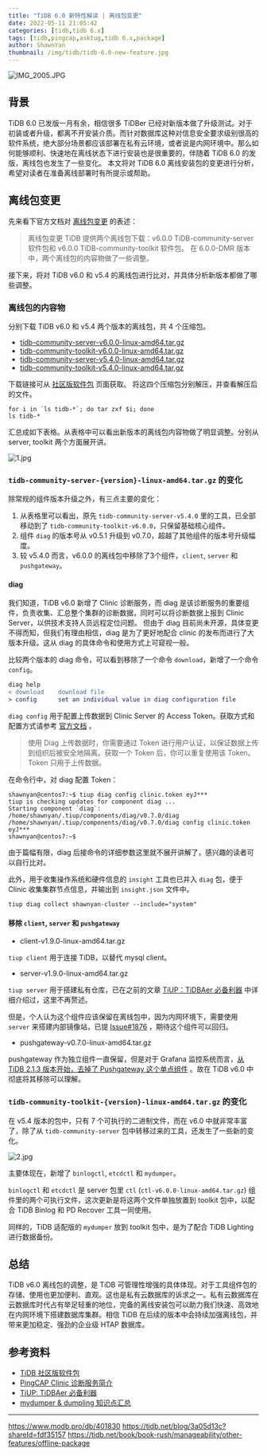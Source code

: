 ```yaml
---
title: "TiDB 6.0 新特性解读 | 离线包变更"
date: 2022-05-11 21:05:42
categories: [tidb,tidb 6.x]
tags: [tidb,pingcap,asktug,tidb 6.x,package]
author: ShawnYan
thumbnail: /img/tidb/tidb-6.0-new-feature.jpg
---
```


<img alt="IMG_2005.JPG" src="https://oss-emcsprod-public.modb.pro/image/editor/20220621-bb3e332e-01d5-4149-9dc9-a5e060a2eccd.JPG" referrerpolicy="no-referrer"/>

## 背景

TiDB 6.0 已发版一月有余，相信很多 TiDBer 已经对新版本做了升级测试。对于初装或者升级，都离不开安装介质。而针对数据库这种对信息安全要求级别很高的软件系统，绝大部分场景都应该部署在私有云环境，或者说是内网环境中。那么如何能够顺利、快速地在离线状态下进行安装也是很重要的，伴随着 TiDB 6.0 的发版，离线包也发生了一些变化。
本文将对 TiDB 6.0 离线安装包的变更进行分析，希望对读者在准备离线部署时有所提示或帮助。

## 离线包变更

先来看下官方文档对 [离线包变更](https://docs.pingcap.com/zh/tidb/v6.0/release-6.0.0-dmr#%E7%A6%BB%E7%BA%BF%E5%8C%85%E5%8F%98%E6%9B%B4) 的表述：

> 离线包变更
> TiDB 提供两个离线包下载：v6.0.0 TiDB-community-server 软件包和 v6.0.0 TiDB-community-toolkit 软件包。
> 在 6.0.0-DMR 版本中，两个离线包的内容物做了一些调整。

接下来，将对 TiDB v6.0 和 v5.4 的离线包进行比对，并具体分析新版本都做了哪些调整。

### 离线包的内容物

分别下载 TiDB v6.0 和 v5.4 两个版本的离线包，共 4 个压缩包。

- [tidb-community-server-v6.0.0-linux-amd64.tar.gz](https://download.pingcap.org/tidb-community-server-v6.0.0-linux-amd64.tar.gz)
- [tidb-community-toolkit-v6.0.0-linux-amd64.tar.gz](https://download.pingcap.org/tidb-community-toolkit-v6.0.0-linux-amd64.tar.gz)
- [tidb-community-server-v5.4.0-linux-amd64.tar.gz](https://download.pingcap.org/tidb-community-server-v5.4.0-linux-amd64.tar.gz)
- [tidb-community-toolkit-v5.4.0-linux-amd64.tar.gz](https://download.pingcap.org/tidb-community-toolkit-v5.4.0-linux-amd64.tar.gz)

下载链接可从 [社区版软件包](https://pingcap.com/zh/product-community/) 页面获取。
将这四个压缩包分别解压，并查看解压后的文件。

```shell
for i in `ls tidb-*`; do tar zxf $i; done
ls tidb-*
```

汇总成如下表格。从表格中可以看出新版本的离线包内容物做了明显调整。分别从 server, toolkit 两个方面展开讲。

<img alt="1.jpg" src="https://oss-emcsprod-public.modb.pro/image/editor/20220511-2e43730d-0892-4871-a55a-7e6cea8d289b.jpg" referrerpolicy="no-referrer"/>


### `tidb-community-server-{version}-linux-amd64.tar.gz` 的变化

除常规的组件版本升级之外，有三点主要的变化：

1. 从表格里可以看出，原先 `tidb-community-server-v5.4.0` 里的工具，已全部移动到了 `tidb-community-toolkit-v6.0.0`，只保留基础核心组件。
2. 组件 `diag` 的版本号从 v0.5.1 升级到 v0.7.0，超越了其他组件的版本号升级幅度。
3. 较 v5.4.0 而言，v6.0.0 的离线包中移除了3个组件，`client`, `server` 和 `pushgateway`。


#### diag

我们知道，TiDB v6.0 新增了 Clinic 诊断服务，而 diag 是该诊断服务的重要组件，负责收集、汇总整个集群的诊断数据，同时可以将诊断数据上报到 Clinic Server，以供技术支持人员远程定位问题。
但由于 diag 目前尚未开源，具体变更不得而知，但我们有理由相信，diag 是为了更好地配合 clinic 的发布而进行了大版本升级。这从 diag 的具体命令和使用方式上可窥视一般。

比较两个版本的 diag 命令，可以看到移除了一个命令 `download`，新增了一个命令 `config`。

```diff
diag help
< download    download file
> config      set an individual value in diag configuration file
```

`diag config` 用于配置上传数据到 Clinic Server 的 Access Token。获取方式和配置方式请参考 [官方文档](https://docs.pingcap.com/zh/tidb/dev/quick-start-with-clinic#%E5%87%86%E5%A4%87%E5%B7%A5%E4%BD%9C) 。

> 使用 Diag 上传数据时，你需要通过 Token 进行用户认证，以保证数据上传到组织后被安全地隔离。获取一个 Token 后，你可以重复使用该 Token。Token 只用于上传数据。


在命令行中，对 diag 配置 Token：

```shell
shawnyan@centos7:~$ tiup diag config clinic.token eyJ***
tiup is checking updates for component diag ...
Starting component `diag`: /home/shawnyan/.tiup/components/diag/v0.7.0/diag /home/shawnyan/.tiup/components/diag/v0.7.0/diag config clinic.token eyJ***
shawnyan@centos7:~$
```

由于篇幅有限，diag 后接命令的详细参数这里就不展开讲解了，感兴趣的读者可以自行比对。

此外，用于收集操作系统和硬件信息的 `insight` 工具也已并入 `diag` 包，便于 Clinic 收集集群节点信息，并输出到 `insight.json` 文件中。

```shell
tiup diag collect shawnyan-cluster --include="system"
```


#### 移除 `client`, `server` 和 `pushgateway`

- client-v1.9.0-linux-amd64.tar.gz

`tiup client` 用于连接 TiDB，以替代 mysql client。


- server-v1.9.0-linux-amd64.tar.gz

`tiup server` 用于搭建私有仓库，已在之前的文章 [TiUP：TiDBAer 必备利器](https://tidb.net/blog/a0d37d88) 中详细介绍过，这里不再赘述。

但是，个人认为这个组件应该保留在离线包中，因为内网环境下，需要使用 `server` 来搭建内部镜像站，已提 [Issue#1876](https://github.com/pingcap/tiup/issues/1876) ，期待这个组件可以回归。


- pushgateway-v0.7.0-linux-amd64.tar.gz

pushgateway 作为独立组件一直保留，但是对于 Grafana 监控系统而言，[从 TiDB 2.1.3 版本开始，去掉了 Pushgateway 这个单点组件](https://docs.pingcap.com/zh/tidb/v6.0/grafana-monitor-best-practices#%E7%9B%91%E6%8E%A7%E6%9E%B6%E6%9E%84) 。故在 TiDB v6.0 中彻底将其移除可以理解。


### `tidb-community-toolkit-{version}-linux-amd64.tar.gz` 的变化

在 v5.4 版本的包中，只有 7 个可执行的二进制文件，而在 v6.0 中就非常丰富了，除了从 `tidb-community-server` 包中转移过来的工具，还发生了一些新的变化。

<img alt="2.jpg" src="https://oss-emcsprod-public.modb.pro/image/editor/20220511-bbba4ff8-2283-4991-8630-62f391828907.jpg" referrerpolicy="no-referrer"/>

主要体现在，新增了 `binlogctl`, `etcdctl` 和 `mydumper`。

`binlogctl` 和 `etcdctl` 是 server 包里 `ctl` (`ctl-v6.0.0-linux-amd64.tar.gz`) 组件里的两个可执行文件，这次更新是将这两个文件单独放置到 toolkit 包中，以配合 TiDB Binlog 和 PD Recover 工具一同使用。

同样的，TiDB 适配版的 `mydumper` 放到 toolkit 包中，是为了配合 TiDB Lighting 进行数据备份。

## 总结

TiDB v6.0 离线包的调整，是 TiDB 可管理性增强的具体体现。对于工具组件包的存储、使用也更加便利、直观。这也是私有云数据库的诉求之一。私有云数据库在云数据库时代占有举足轻重的地位，完备的离线安装包可以助力我们快速、高效地在内网环境下搭建数据库集群。相信 TiDB 在后续的版本中会持续加强离线包，并带来更加稳定、强劲的企业级 HTAP 数据库。


## 参考资料

- [TiDB 社区版软件包](https://pingcap.com/zh/product-community/)
- [PingCAP Clinic 诊断服务简介](https://docs.pingcap.com/zh/tidb/dev/clinic-introduction)
- [TiUP: TiDBAer 必备利器](https://tidb.net/blog/a0d37d88)
- [mydumper & dumpling 知识点汇总](https://tidb.net/blog/6d3a8da2)



---
https://www.modb.pro/db/401830
https://tidb.net/blog/3a05d13c?shareId=fdf35157
https://tidb.net/book/book-rush/manageability/other-features/offline-package
